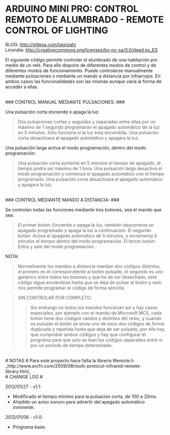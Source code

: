 # ARDUINO MINI PRO: CONTROL REMOTO DE ALUMBRADO - REMOTE CONTROL OF LIGHTING #

BLOG: http://giltesa.com/tag/pah/ <br />
Licendia: http://creativecommons.org/licenses/by-nc-sa/3.0/deed.es_ES

El siguiente código permite controlar el alumbrado de una habitación por medio de un relé.
Para ello dispone de diferentes modos de control y de diferentes modos de funcionamiento.
Puede controlarse manualmente mediante pulsaciones o mediante un mando a distancia por infrarrojos.
En ambos casos las funcionalidades son las mismas aunque varia la forma de acceder a ellas.


<br />
### CONTROL MANUAL MEDIANTE PULSACIONES: ###

Una pulsación corta enciende o apaga la luz.
> Dos pulsaciones cortas y seguidas y separadas entre ellas por un máximo de 1 segundo programaran el apagado automático de la luz en 5 minutos. Solo funciona si la luz esta encendida.
> Una pulsación corta desactivara el apagado automático y apagara la luz.

Una pulsación larga activa el modo programación, dentro del modo programación:
> Una pulsación corta aumenta en 5 minutos el tiempo de apagado, el tiempo podrá ser máximo de 1 hora.
> Una pulsación larga desactiva el modo programación y comienza el apagado automático con el tiempo programado.
> Una pulsación corta desactivara el apagado automático y apagara la luz.

<br />
### CONTROL MEDIANTE MANDO A DISTANCIA: ###

Se controlan todas las funciones mediante tres botones, sea el mando que sea.
> El primer botón:	Enciende o apaga la luz, también desconecta un apagado programado y apaga la luz a continuación.
> El segundo botón:	Activa el apagado automático de 5 minutos, o incrementa 5 minutos el tiempo dentro del modo programación.
> El tercer botón:	Entra y sale del modo programación.

NOTA:
> Normalmente los mandos a distancia mandan dos códigos distintos, el primero es el correspondiente al botón pulsado, el segundo es uno genérico entre todos los botones y que ha de ser desechado, este código sigue enviándose hasta que se deja de pulsar el botón y esto nos permite programar el código de forma sencilla.

> SIN CONTROLAR POR COMPLETO:
> > Sin embargo no todos los mandos funcionan así y hay casos especiales, por ejemplo con el mando de Microsoft MCE, cada botón tiene dos códigos validos y distintos del resto, y cuando es pulsado el botón se envía uno de esos dos códigos de forma duplicada y repetida hasta que deja de ser pulsado, por ello hay que comprobar ambos códigos y hay que configurar el programa para que solo se lean los códigos separados entre si por un periodo de tiempo determinado.


<br />
# NOTAS #
Para este proyecto hace falta la librería IRemote.h <br />
_http://www.arcfn.com/2009/08/multi-protocol-infrared-remote-library.html_

<br />
# CHANGE LOG #

2012/01/27 - v1.1:
  * Modificado el tiempo mínimo para la pulsación corta, de 100 a 20ms.
  * Añadido un aviso sonoro para advertir del apagado automático inminente.


2012/01/08 - v1.0:
  * Programa base.